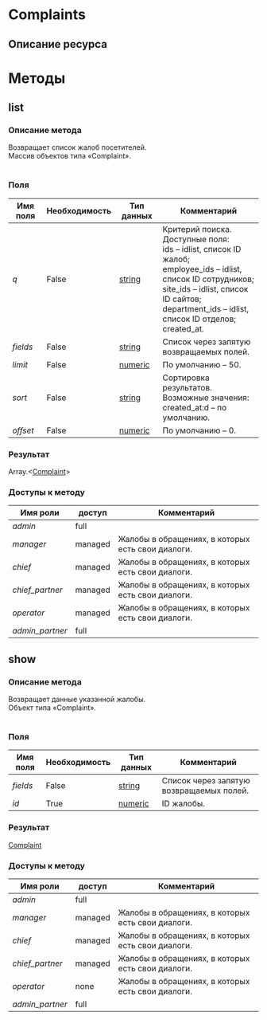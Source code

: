 
# Complaints

## Описание ресурса

# Методы

## list

### Описание метода
Возвращает список жалоб посетителей.<br/>Массив объектов типа «Complaint».<br/><br/>
### Поля

| Имя поля | Необходимость | Тип данных | Комментарий |
|---|---|---|---|
|*q*|False|[string](/docs/types/string.md)|Критерий поиска.<br/>Доступные поля:<br/>ids – idlist, список ID жалоб;<br/>employee_ids – idlist, список ID сотрудников;<br/>site_ids – idlist, список ID сайтов;<br/>department_ids – idlist, список ID отделов;<br/>created_at.<br/>|
|*fields*|False|[string](/docs/types/string.md)|Список через запятую возвращаемых полей.<br/>|
|*limit*|False|[numeric](/docs/types/numeric.md)|По умолчанию – 50.<br/>|
|*sort*|False|[string](/docs/types/string.md)|Сортировка результатов.<br/>Возможные значения:<br/>created_at:d – по умолчанию.<br/>|
|*offset*|False|[numeric](/docs/types/numeric.md)|По умолчанию – 0.<br/>|

### Результат
Array.<[Complaint](/docs/types/Complaint.md)>
### Доступы к методу

| Имя роли | доступ | Комментарий |
|---|---|---|
|*admin*|full||
|*manager*|managed|Жалобы в обращениях, в которых есть свои диалоги.|
|*chief*|managed|Жалобы в обращениях, в которых есть свои диалоги.|
|*chief_partner*|managed|Жалобы в обращениях, в которых есть свои диалоги.|
|*operator*|managed|Жалобы в обращениях, в которых есть свои диалоги.|
|*admin_partner*|full||

## show

### Описание метода
Возвращает данные указанной жалобы.<br/>Объект типа «Complaint».<br/><br/>
### Поля

| Имя поля | Необходимость | Тип данных | Комментарий |
|---|---|---|---|
|*fields*|False|[string](/docs/types/string.md)|Список через запятую возвращаемых полей.<br/>|
|*id*|True|[numeric](/docs/types/numeric.md)|ID жалобы.<br/>|

### Результат
[Complaint](/docs/types/Complaint.md)
### Доступы к методу

| Имя роли | доступ | Комментарий |
|---|---|---|
|*admin*|full||
|*manager*|managed|Жалобы в обращениях, в которых есть свои диалоги.|
|*chief*|managed|Жалобы в обращениях, в которых есть свои диалоги.|
|*chief_partner*|managed|Жалобы в обращениях, в которых есть свои диалоги.|
|*operator*|none|Жалобы в обращениях, в которых есть свои диалоги.|
|*admin_partner*|full||
